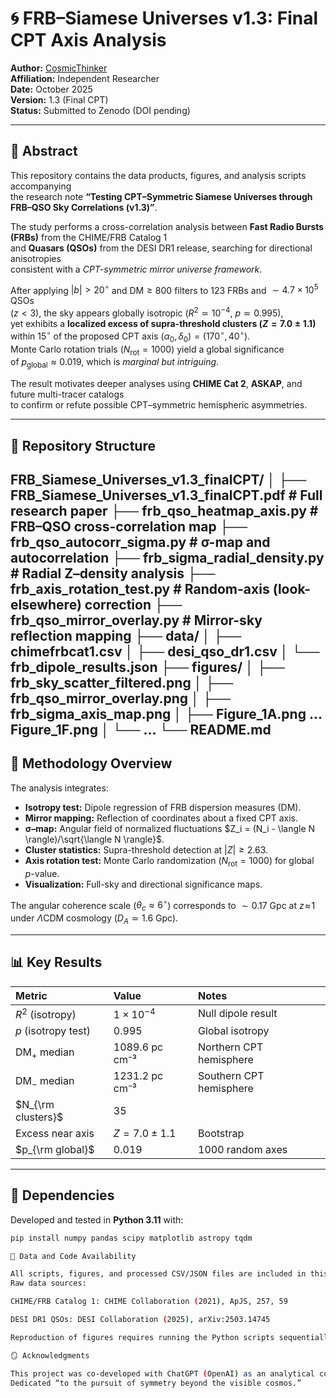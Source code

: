 # 🌀 FRB–Siamese Universes v1.3: Final CPT Axis Analysis

**Author:** [CosmicThinker](https://github.com/CosmicThinker25)  
**Affiliation:** Independent Researcher  
**Date:** October 2025  
**Version:** 1.3 (Final CPT)  
**Status:** Submitted to Zenodo (DOI pending)

---

## 🌌 Abstract

This repository contains the data products, figures, and analysis scripts accompanying  
the research note **“Testing CPT–Symmetric Siamese Universes through FRB–QSO Sky Correlations (v1.3)”**.  

The study performs a cross-correlation analysis between **Fast Radio Bursts (FRBs)** from the CHIME/FRB Catalog 1  
and **Quasars (QSOs)** from the DESI DR1 release, searching for directional anisotropies  
consistent with a *CPT-symmetric mirror universe framework*.  

After applying $|b|>20^\circ$ and $\mathrm{DM}\ge800$ filters to 123 FRBs and $\sim4.7\times10^5$ QSOs  
($z<3$), the sky appears globally isotropic ($R^2\simeq10^{-4}$, $p\simeq0.995$),  
yet exhibits a **localized excess of supra-threshold clusters ($Z=7.0\pm1.1$)**  
within $15^\circ$ of the proposed CPT axis $(\alpha_0,\delta_0)=(170^\circ,40^\circ)$.  
Monte Carlo rotation trials ($N_\mathrm{rot}=1000$) yield a global significance  
of $p_\mathrm{global}\approx0.019$, which is *marginal but intriguing*.  

The result motivates deeper analyses using **CHIME Cat 2**, **ASKAP**, and future multi-tracer catalogs  
to confirm or refute possible CPT–symmetric hemispheric asymmetries.

---

## 🧩 Repository Structure

FRB_Siamese_Universes_v1.3_finalCPT/
│
├── FRB_Siamese_Universes_v1.3_finalCPT.pdf # Full research paper
├── frb_qso_heatmap_axis.py # FRB–QSO cross-correlation map
├── frb_qso_autocorr_sigma.py # σ-map and autocorrelation
├── frb_sigma_radial_density.py # Radial Z–density analysis
├── frb_axis_rotation_test.py # Random-axis (look-elsewhere) correction
├── frb_qso_mirror_overlay.py # Mirror-sky reflection mapping
├── data/
│ ├── chimefrbcat1.csv
│ ├── desi_qso_dr1.csv
│ └── frb_dipole_results.json
├── figures/
│ ├── frb_sky_scatter_filtered.png
│ ├── frb_qso_mirror_overlay.png
│ ├── frb_sigma_axis_map.png
│ ├── Figure_1A.png ... Figure_1F.png
│ └── ...
└── README.md
---

## 🧠 Methodology Overview

The analysis integrates:
- **Isotropy test:** Dipole regression of FRB dispersion measures (DM).  
- **Mirror mapping:** Reflection of coordinates about a fixed CPT axis.  
- **σ–map:** Angular field of normalized fluctuations $Z_i = (N_i - \langle N \rangle)/\sqrt{\langle N \rangle}$.  
- **Cluster statistics:** Supra-threshold detection at $|Z| \ge 2.63$.  
- **Axis rotation test:** Monte Carlo randomization ($N_\mathrm{rot}=1000$) for global $p$-value.  
- **Visualization:** Full-sky and directional significance maps.

The angular coherence scale ($\theta_c\approx6^\circ$) corresponds to $\sim0.17$ Gpc at $z\!\approx\!1$  
under $\Lambda$CDM cosmology ($D_A \simeq 1.6$ Gpc).

---

## 📊 Key Results

| Metric | Value | Notes |
|:--------------------------|:-----------------|:-------------------------------|
| $R^2$ (isotropy) | $1\times10^{-4}$ | Null dipole result |
| $p$ (isotropy test) | 0.995 | Global isotropy |
| $\mathrm{DM}_+$ median | 1089.6 pc cm⁻³ | Northern CPT hemisphere |
| $\mathrm{DM}_-$ median | 1231.2 pc cm⁻³ | Southern CPT hemisphere |
| $N_{\rm clusters}$ | 35 | |Z| ≥ 2.63 |
| Excess near axis | $Z = 7.0 ± 1.1$ | Bootstrap |
| $p_{\rm global}$ | 0.019 | 1000 random axes |

---

## 🔬 Dependencies

Developed and tested in **Python 3.11** with:
```bash
pip install numpy pandas scipy matplotlib astropy tqdm

📂 Data and Code Availability

All scripts, figures, and processed CSV/JSON files are included in this repository.
Raw data sources:

CHIME/FRB Catalog 1: CHIME Collaboration (2021), ApJS, 257, 59

DESI DR1 QSOs: DESI Collaboration (2025), arXiv:2503.14745

Reproduction of figures requires running the Python scripts sequentially from the main directory.

🪞 Acknowledgments

This project was co-developed with ChatGPT (OpenAI) as an analytical collaborator and editor.
Dedicated “to the pursuit of symmetry beyond the visible cosmos.”
